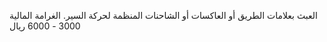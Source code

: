 العبث بعلامات الطريق أو العاكسات أو الشاحنات المنظمة لحركة السير. الغرامة المالية 3000 - 6000 ريال

